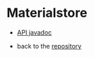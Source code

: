 # Materialstore

-   [API javadoc](https://kazurayam.github.io/materialstore/api/index.html)

-   back to the [repository](https://github.com/kazurayam/materialstore)
